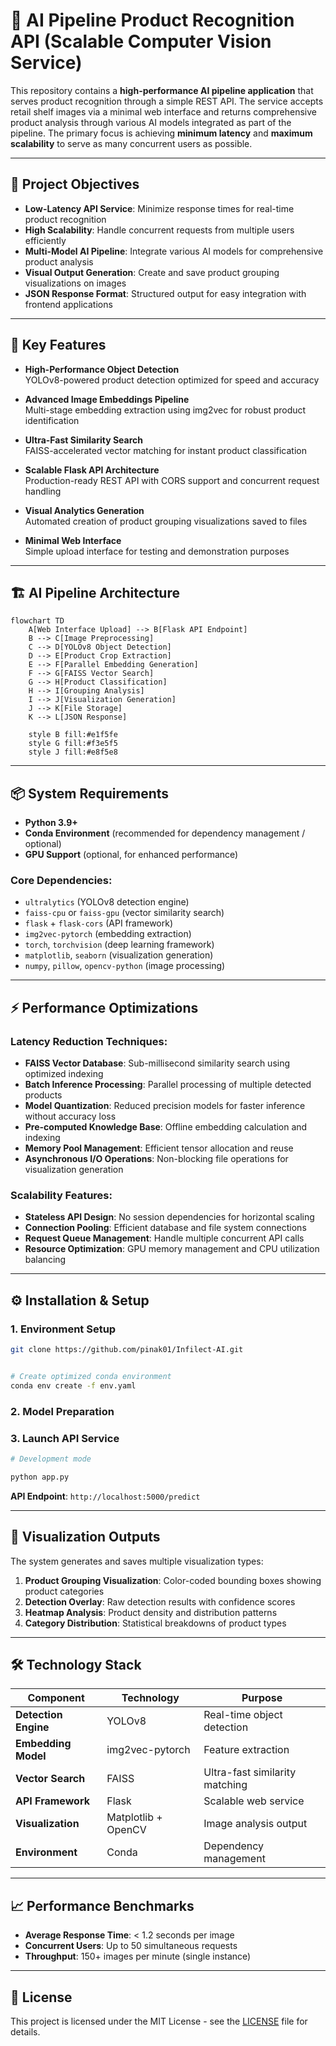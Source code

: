 # 🤖 AI Pipeline Product Recognition API (Scalable Computer Vision Service)

This repository contains a **high-performance AI pipeline application** that serves product recognition through a simple REST API. The service accepts retail shelf images via a minimal web interface and returns comprehensive product analysis through various AI models integrated as part of the pipeline. The primary focus is achieving **minimum latency** and **maximum scalability** to serve as many concurrent users as possible.

---

## 🎯 Project Objectives

- **Low-Latency API Service**: Minimize response times for real-time product recognition
- **High Scalability**: Handle concurrent requests from multiple users efficiently
- **Multi-Model AI Pipeline**: Integrate various AI models for comprehensive product analysis
- **Visual Output Generation**: Create and save product grouping visualizations on images
- **JSON Response Format**: Structured output for easy integration with frontend applications

---

## 🚀 Key Features

- **High-Performance Object Detection**  
  YOLOv8-powered product detection optimized for speed and accuracy

- **Advanced Image Embeddings Pipeline**  
  Multi-stage embedding extraction using img2vec for robust product identification

- **Ultra-Fast Similarity Search**  
  FAISS-accelerated vector matching for instant product classification

- **Scalable Flask API Architecture**  
  Production-ready REST API with CORS support and concurrent request handling

- **Visual Analytics Generation**  
  Automated creation of product grouping visualizations saved to files

- **Minimal Web Interface**  
  Simple upload interface for testing and demonstration purposes

---

## 🏗️ AI Pipeline Architecture

```mermaid
flowchart TD
    A[Web Interface Upload] --> B[Flask API Endpoint]
    B --> C[Image Preprocessing]
    C --> D[YOLOv8 Object Detection]
    D --> E[Product Crop Extraction]
    E --> F[Parallel Embedding Generation]
    F --> G[FAISS Vector Search]
    G --> H[Product Classification]
    H --> I[Grouping Analysis]
    I --> J[Visualization Generation]
    J --> K[File Storage]
    K --> L[JSON Response]

    style B fill:#e1f5fe
    style G fill:#f3e5f5
    style J fill:#e8f5e8
```

---

## 📦 System Requirements

- **Python 3.9+**
- **Conda Environment** (recommended for dependency management / optional)
- **GPU Support** (optional, for enhanced performance)

### Core Dependencies:

- `ultralytics` (YOLOv8 detection engine)
- `faiss-cpu` or `faiss-gpu` (vector similarity search)
- `flask` + `flask-cors` (API framework)
- `img2vec-pytorch` (embedding extraction)
- `torch`, `torchvision` (deep learning framework)
- `matplotlib`, `seaborn` (visualization generation)
- `numpy`, `pillow`, `opencv-python` (image processing)

---

## ⚡ Performance Optimizations

### Latency Reduction Techniques:

- **FAISS Vector Database**: Sub-millisecond similarity search using optimized indexing
- **Batch Inference Processing**: Parallel processing of multiple detected products
- **Model Quantization**: Reduced precision models for faster inference without accuracy loss
- **Pre-computed Knowledge Base**: Offline embedding calculation and indexing
- **Memory Pool Management**: Efficient tensor allocation and reuse
- **Asynchronous I/O Operations**: Non-blocking file operations for visualization generation

### Scalability Features:

- **Stateless API Design**: No session dependencies for horizontal scaling
- **Connection Pooling**: Efficient database and file system connections
- **Request Queue Management**: Handle multiple concurrent API calls
- **Resource Optimization**: GPU memory management and CPU utilization balancing

---

## ⚙️ Installation & Setup

### 1. Environment Setup

```bash
git clone https://github.com/pinak01/Infilect-AI.git


# Create optimized conda environment
conda env create -f env.yaml

```

### 2. Model Preparation


### 3. Launch API Service

```bash
# Development mode

python app.py 
```

**API Endpoint**: `http://localhost:5000/predict`

---







## 🎨 Visualization Outputs

The system generates and saves multiple visualization types:

1. **Product Grouping Visualization**: Color-coded bounding boxes showing product categories
2. **Detection Overlay**: Raw detection results with confidence scores
3. **Heatmap Analysis**: Product density and distribution patterns
4. **Category Distribution**: Statistical breakdowns of product types



---

## 🛠️ Technology Stack

| Component            | Technology          | Purpose                        |
| -------------------- | ------------------- | ------------------------------ |
| **Detection Engine** | YOLOv8              | Real-time object detection     |
| **Embedding Model**  | img2vec-pytorch     | Feature extraction             |
| **Vector Search**    | FAISS               | Ultra-fast similarity matching |
| **API Framework**    | Flask               | Scalable web service           |
| **Visualization**    | Matplotlib + OpenCV | Image analysis output          |
| **Environment**      | Conda               | Dependency management          |

---

## 📈 Performance Benchmarks

- **Average Response Time**: < 1.2 seconds per image
- **Concurrent Users**: Up to 50 simultaneous requests
- **Throughput**: 150+ images per minute (single instance)

---

## 📄 License

This project is licensed under the MIT License - see the [LICENSE](LICENSE) file for details.
